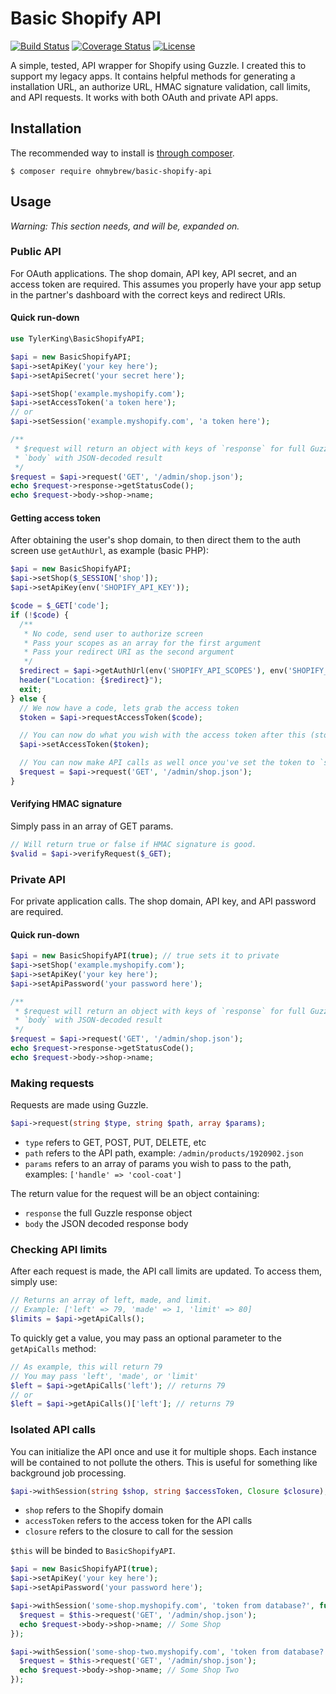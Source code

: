 # Basic Shopify API

[![Build Status](https://travis-ci.org/ohmybrew/Basic-Shopify-API.svg?branch=master)](http://travis-ci.org/ohmybrew/Basic-Shopify-API)
[![Coverage Status](https://coveralls.io/repos/github/ohmybrew/basic-shopify-api/badge.svg?branch=master)](https://coveralls.io/ohmybrew/basic-shopify-api/Slim?branch=master)
[![License](https://poser.pugx.org/ohmybrew/basic-shopify-api/license)](https://packagist.org/packages/ohmybrew/basic-shopify-api)

A simple, tested, API wrapper for Shopify using Guzzle. I created this to support my legacy apps. It contains helpful methods for generating a installation URL, an authorize URL, HMAC signature validation, call limits, and API requests. It works with both OAuth and private API apps.

## Installation

The recommended way to install is [through composer](http://packagist.org).

    $ composer require ohmybrew/basic-shopify-api

## Usage

*Warning: This section needs, and will be, expanded on.*

### Public API

For OAuth applications. The shop domain, API key, API secret, and an access token are required. This assumes you properly have your app setup in the partner's dashboard with the correct keys and redirect URIs.

#### Quick run-down

```php
use TylerKing\BasicShopifyAPI;

$api = new BasicShopifyAPI;
$api->setApiKey('your key here');
$api->setApiSecret('your secret here');

$api->setShop('example.myshopify.com');
$api->setAccessToken('a token here');
// or
$api->setSession('example.myshopify.com', 'a token here');

/**
 * $request will return an object with keys of `response` for full Guzzle response
 * `body` with JSON-decoded result
 */
$request = $api->request('GET', '/admin/shop.json');
echo $request->response->getStatusCode();
echo $request->body->shop->name;
```

#### Getting access token

After obtaining the user's shop domain, to then direct them to the auth screen use `getAuthUrl`, as example (basic PHP):

```php
$api = new BasicShopifyAPI;
$api->setShop($_SESSION['shop']);
$api->setApiKey(env('SHOPIFY_API_KEY'));

$code = $_GET['code'];
if (!$code) {
  /**
   * No code, send user to authorize screen
   * Pass your scopes as an array for the first argument
   * Pass your redirect URI as the second argument
   */
  $redirect = $api->getAuthUrl(env('SHOPIFY_API_SCOPES'), env('SHOPIFY_API_REDIRECT_URI'));
  header("Location: {$redirect}");
  exit;
} else {
  // We now have a code, lets grab the access token
  $token = $api->requestAccessToken($code);

  // You can now do what you wish with the access token after this (store it to db, etc)
  $api->setAccessToken($token);

  // You can now make API calls as well once you've set the token to `setAccessToken`
  $request = $api->request('GET', '/admin/shop.json');
}
```

#### Verifying HMAC signature

Simply pass in an array of GET params.

```php
// Will return true or false if HMAC signature is good.
$valid = $api->verifyRequest($_GET);
```

### Private API

For private application calls. The shop domain, API key, and API password are required.

#### Quick run-down

```php
$api = new BasicShopifyAPI(true); // true sets it to private
$api->setShop('example.myshopify.com');
$api->setApiKey('your key here');
$api->setApiPassword('your password here');

/**
 * $request will return an object with keys of `response` for full Guzzle response
 * `body` with JSON-decoded result
 */
$request = $api->request('GET', '/admin/shop.json');
echo $request->response->getStatusCode();
echo $request->body->shop->name;
```

### Making requests

Requests are made using Guzzle.

```php
$api->request(string $type, string $path, array $params);
```

+ `type` refers to GET, POST, PUT, DELETE, etc
+ `path` refers to the API path, example: `/admin/products/1920902.json`
+ `params` refers to an array of params you wish to pass to the path, examples: `['handle' => 'cool-coat']`

The return value for the request will be an object containing:

+ `response` the full Guzzle response object
+ `body` the JSON decoded response body

### Checking API limits

After each request is made, the API call limits are updated. To access them, simply use:

```php
// Returns an array of left, made, and limit.
// Example: ['left' => 79, 'made' => 1, 'limit' => 80]
$limits = $api->getApiCalls();
```

To quickly get a value, you may pass an optional parameter to the `getApiCalls` method:

```php
// As example, this will return 79
// You may pass 'left', 'made', or 'limit'
$left = $api->getApiCalls('left'); // returns 79
// or
$left = $api->getApiCalls()['left']; // returns 79
```

### Isolated API calls

You can initialize the API once and use it for multiple shops. Each instance will be contained to not pollute the others. This is useful for something like background job processing.

```php
$api->withSession(string $shop, string $accessToken, Closure $closure);
```

+ `shop` refers to the Shopify domain
+ `accessToken` refers to the access token for the API calls
+ `closure` refers to the closure to call for the session

`$this` will be binded to `BasicShopifyAPI`.

```php
$api = new BasicShopifyAPI(true);
$api->setApiKey('your key here');
$api->setApiPassword('your password here');

$api->withSession('some-shop.myshopify.com', 'token from database?', function() {
  $request = $this->request('GET', '/admin/shop.json');
  echo $request->body->shop->name; // Some Shop
});

$api->withSession('some-shop-two.myshopify.com', 'token from database?', function() {
  $request = $this->request('GET', '/admin/shop.json');
  echo $request->body->shop->name; // Some Shop Two
});
```
